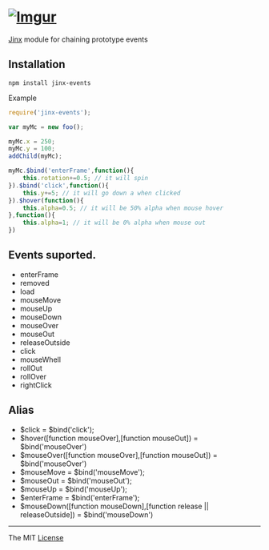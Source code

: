 # [![Imgur](http://i.imgur.com/FHjshUv.png)](https://github.com/webcaetano/jinx)

[Jinx](https://github.com/webcaetano/jinx) module for chaining prototype events

## Installation
```
npm install jinx-events
```

Example
```javascript
require('jinx-events');

var myMc = new foo();

myMc.x = 250;
myMc.y = 100;
addChild(myMc);

myMc.$bind('enterFrame',function(){
	this.rotation+=0.5; // it will spin
}).$bind('click',function(){
	this.y+=5; // it will go down a when clicked
}).$hover(function(){
	this.alpha=0.5; // it will be 50% alpha when mouse hover
},function(){
	this.alpha=1; // it will be 0% alpha when mouse out
})

```

## Events suported.

- enterFrame
- removed
- load
- mouseMove
- mouseUp
- mouseDown
- mouseOver
- mouseOut
- releaseOutside
- click
- mouseWhell
- rollOut
- rollOver
- rightClick

## Alias

- $click = $bind('click');
- $hover([function mouseOver],[function mouseOut]) = $bind('mouseOver')
- $mouseOver([function mouseOver],[function mouseOut]) = $bind('mouseOver')
- $mouseMove = $bind('mouseMove');
- $mouseOut = $bind('mouseOut');
- $mouseUp = $bind('mouseUp');
- $enterFrame = $bind('enterFrame');
- $mouseDown([function mouseDown],[function release || releaseOutside]) = $bind('mouseDown')

---------------------------------

The MIT [License](https://raw.githubusercontent.com/webcaetano/jinx/master/LICENSE.md)
